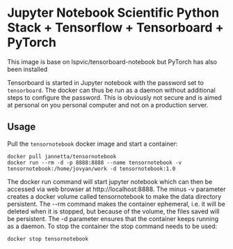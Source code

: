 # Jupyter Notebook Scientific Python Stack + Tensorflow + Tensorboard + PyTorch

This image is base on lspvic/tensorboard-notebook but PyTorch has also been installed

Tensorboard is started in Jupyter notebook with the password set to `tensorboard`. The docker can thus be run as a daemon without additional steps to configure the password. This is obviously not secure and is aimed at personal on you personal computer and not on a production server.

Usage
---
Pull the `tensornotebook` docker image and start a container:

```
docker pull jannetta/tensornotebook
docker run --rm -d -p 8888:8888 --name tensornotebook -v tensornotebook:/home/jovyan/work -d tensornotebook:1.0
```

The docker run command will start jupyter notebook which can then be accessed via web browser at http://localhost:8888. The minus -v parameter creates a docker volume called tensornotebook to make the data directory persistent. The --rm command makes the container ephemeral, i.e. it will be deleted when it is stopped, but because of the volume, the files saved will be persistent. The -d parameter ensures that the container keeps running as a daemon. To stop the container the stop command needs to be used:

```
docker stop tensornotebook
```
